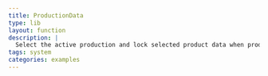 ```yaml
---
title: ProductionData
type: lib
layout: function
description: |
  Select the active production and lock selected product data when production is active.
tags: system
categories: examples
---
```


